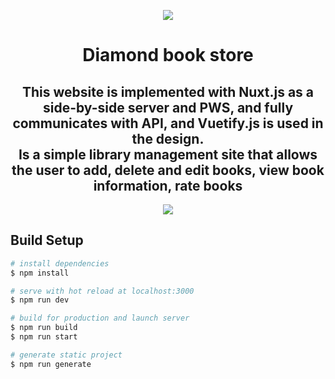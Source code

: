 <!-- <p align="center">
  <img  src="https://i.ibb.co/jMjp4jp/logo.png">
</p> -->
<p align="center">
  <img src="https://i.ibb.co/4tRFz76/screencapture-localhost-3000-2021-07-31-00-50-10.png">
</p>
<h1 align="center">
Diamond book store
</h1>


<h2 align="center">
This website is implemented with Nuxt.js as a side-by-side server and PWS, and fully communicates with API, and Vuetify.js is used in the design.<br/>
  Is a simple library management
site that allows the user to add,
delete and edit books,
view book information,
rate books
</h2>

<p align="center">
  <img src="https://i.ibb.co/rvXNNm6/screencapture-localhost-3000-book-9-2021-07-31-01-27-46.png">
</p>





## Build Setup

```bash
# install dependencies
$ npm install

# serve with hot reload at localhost:3000
$ npm run dev

# build for production and launch server
$ npm run build
$ npm run start

# generate static project
$ npm run generate
```
